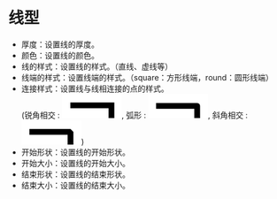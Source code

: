 # 线型

  - 厚度：设置线的厚度。
  - 颜色：设置线的颜色。
  - 线的样式：设置线的样式。（直线、虚线等）
  - 线端的样式：设置线端的样式。（square：方形线端，round：圆形线端）
  - 连接样式：设置线与线相连接的点的样式。  
    (锐角相交 : ![miter][miter], 弧形 : ![round][round], 斜角相交 : ![bevel][bevel])
  - 开始形状：设置线的开始形状。
  - 开始大小：设置线的开始大小。
  - 结束形状：设置线的结束形状。
  - 结束大小：设置线的结束大小。


[miter]: ../images/join-type-miter.png

[round]: ../images/join-type-round.png

[bevel]: ../images/join-type-bevel.png
